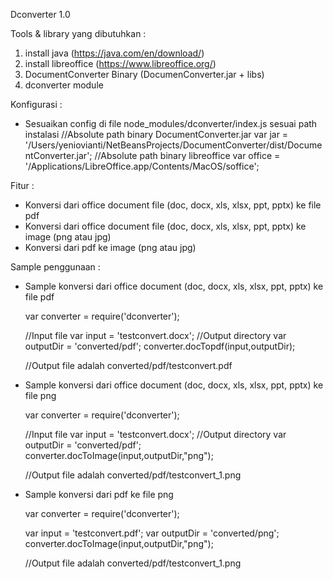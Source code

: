 Dconverter 1.0

Tools & library yang dibutuhkan :
1. install java (https://java.com/en/download/)
2. install libreoffice (https://www.libreoffice.org/)
3. DocumentConverter Binary (DocumenConverter.jar + libs)
4. dconverter module

Konfigurasi :
- Sesuaikan config di file node_modules/dconverter/index.js sesuai path instalasi
//Absolute path binary DocumentConverter.jar
var jar = '/Users/yeniovianti/NetBeansProjects/DocumentConverter/dist/DocumentConverter.jar';
//Absolute path binary libreoffice
var office = '/Applications/LibreOffice.app/Contents/MacOS/soffice';


Fitur :
- Konversi dari office document file (doc, docx, xls, xlsx, ppt, pptx) ke file pdf
- Konversi dari office document file (doc, docx, xls, xlsx, ppt, pptx) ke image (png atau jpg)
- Konversi dari pdf ke image (png atau jpg)

Sample penggunaan :
- Sample konversi dari office document (doc, docx, xls, xlsx, ppt, pptx) ke file pdf

    var converter = require('dconverter');

    //Input file
    var input = 'testconvert.docx';
    //Output directory
    var outputDir = 'converted/pdf';
    converter.docTopdf(input,outputDir);
    
    //Output file adalah converted/pdf/testconvert.pdf
    
- Sample konversi dari office document (doc, docx, xls, xlsx, ppt, pptx) ke file png

    var converter = require('dconverter');
    
    //Input file
    var input = 'testconvert.docx';
    //Output directory
    var outputDir = 'converted/pdf';
    converter.docToImage(input,outputDir,"png");
    
    //Output file adalah converted/pdf/testconvert_1.png    
    
- Sample konversi dari pdf ke file png

    var converter = require('dconverter');
    
    var input = 'testconvert.pdf';
    var outputDir = 'converted/png';
    converter.docToImage(input,outputDir,"png");
    
    //Output file adalah converted/pdf/testconvert_1.png    


